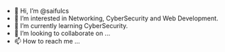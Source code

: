 - 👋 Hi, I’m @saifulcs
- 👀 I’m interested in Networking, CyberSecurity and Web Development.
- 🌱 I’m currently learning CyberSecurity.
- 💞️ I’m looking to collaborate on ...
- 📫 How to reach me ...

<!---
saifulcs/saifulcs is a ✨ special ✨ repository because its `README.md` (this file) appears on your GitHub profile.
You can click the Preview link to take a look at your changes.
--->
